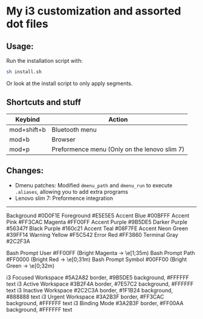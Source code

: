 # My i3 customization and assorted dot files


## Usage:

Run the installation script with:
```bash
sh install.sh
```

Or look at the install script to only apply segments.



## Shortcuts and stuff



| Keybind   |   Action      |
|-----------|---------------|
|mod+shift+b|Bluetooth menu |
|mod+b      |Browser        |
|mod+p      |Preformence menu (Only on the lenovo slim 7) |



## Changes:
* Dmenu patches: Modified `dmenu_path` and `dmenu_run` to execute `.aliases`, allowing you to add extra programs
* Lenovo slim 7: Preformence integration




-----------------

Background             #0D0F1E
Foreground             #E5E5E5
Accent Blue            #00BFFF
Accent Pink            #FF3CAC
Magenta                #FF00FF
Accent Purple          #9B5DE5
Darker Purple          #56347f
Black  Purple          #160c21
Accent Teal            #08F7FE
Accent Neon Green      #39FF14
Warning Yellow         #F5C542
Error Red              #FF3860
Terminal Gray          #2C2F3A

Bash Prompt User       #FF00FF  (Bright Magenta → \e[1;35m)
Bash Prompt Path       #FF0000  (Bright Red     → \e[0;31m)
Bash Prompt Symbol     #00FF00  (Bright Green   → \e[0;32m)

i3 Focused Workspace   #5A2A82 border, #9B5DE5 background, #FFFFFF text
i3 Active Workspace    #3B2F4A border, #7E57C2 background, #FFFFFF text
i3 Inactive Workspace  #2C2C3A border, #1F1B24 background, #888888 text
i3 Urgent Workspace    #3A2B3F border, #FF3CAC background, #FFFFFF text
i3 Binding Mode        #3A2B3F border, #FF00AA background, #FFFFFF text



